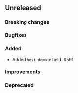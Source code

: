 <!-- When adding an entry to the Changelog:
- Please follow the Keep a Changelog: http://keepachangelog.com/ guidelines.
- Please insert your changelog line ordered by PR ID.
Thanks, you're awesome :-) -->

## Unreleased

### Breaking changes

### Bugfixes

### Added
* Added `host.domain` field. #591

### Improvements

### Deprecated


<!-- All empty sections:

## Unreleased

### Breaking changes

### Bugfixes

### Added

### Improvements

### Deprecated

-->
